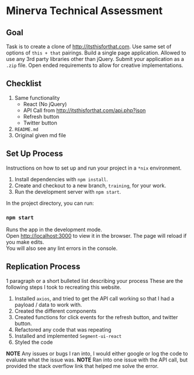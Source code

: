 # Minerva Technical Assessment

## Goal

Task is to create a clone of http://itsthisforthat.com.
Use same set of options of `this + that` pairings.
Build a single page application.
Allowed to use any 3rd party libraries other than jQuery.
Submit your application as a `.zip` file.
Open ended requirements to allow for creative implementations.

## Checklist

1. Same functionality
   - React (No jQuery)
   - API Call from http://itsthisforthat.com/api.php?json
   - Refresh button
   - Twitter button
2. `README.md`
3. Original given md file

## Set Up Process

Instructions on how to set up and run your project in a `*nix` environment.

1. Install dependencies with `npm install`.
2. Create and checkout to a new branch, `training`, for your work.
3. Run the development server with `npm start`.

In the project directory, you can run:

### `npm start`

Runs the app in the development mode.<br>
Open [http://localhost:3000](http://localhost:3000) to view it in the browser.
The page will reload if you make edits.<br>
You will also see any lint errors in the console.

## Replication Process

1 paragraph or a short bulleted list describing your process
These are the following steps I took to recreating this website.

1. Installed `axios`, and tried to get the API call working so that I had a payload / data to work with.
2. Created the different components
3. Created functions for click events for the refresh button, and twitter button.
4. Refactored any code that was repeating
5. Installed and implemented `Segment-ui-react`
6. Styled the code

**NOTE** Any issues or bugs I ran into, I would either google or log the code to evaluate what the issue was.
**NOTE** Ran into one issue with the API call, but provided the stack overflow link that helped me solve the error.

